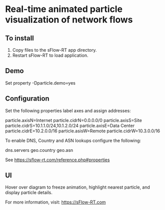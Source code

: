 # Real-time animated particle visualization of network flows

## To install

1. Copy files to the sFlow-RT app directory.
2. Restart sFlow-RT to load application.

## Demo

Set property -Dparticle.demo=yes

## Configuration

Set the following properties label axes and assign addresses:

particle.axisN=Internet
particle.cidrN=0.0.0.0/0
particle.axisS=Site
particle.cidrS=10.1.1.0/24,10.1.2.0/24
particle.axisE=Data Center
particle.cidrE=10.2.0.0/16
particle.asisW=Remote
particle.cidrW=10.3.0.0/16

To enable DNS, Country and ASN lookups configure the following:

dns.servers
geo.country
geo.asn

See https://sflow-rt.com/reference.php#properties

## UI

Hover over diagram to freeze animation, highlight nearest particle, and 
display particle details.

For more information, visit:
https://sFlow-RT.com
